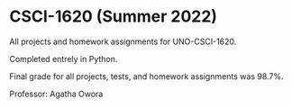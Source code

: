 # CSCI-1620 (Summer 2022)
All projects and homework assignments for UNO-CSCI-1620.

Completed entrely in Python. 

Final grade for all projects, tests, and homework assignments was 98.7%.

Professor: Agatha Owora
